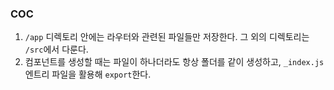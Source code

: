 ### COC

1. `/app` 디렉토리 안에는 라우터와 관련된 파일들만 저장한다. 그 외의 디렉토리는 `/src`에서 다룬다.
2. 컴포넌트를 생성할 때는 파일이 하나더라도 항상 폴더를 같이 생성하고, `_index.js` 엔트리 파일을 활용해 `export`한다.
